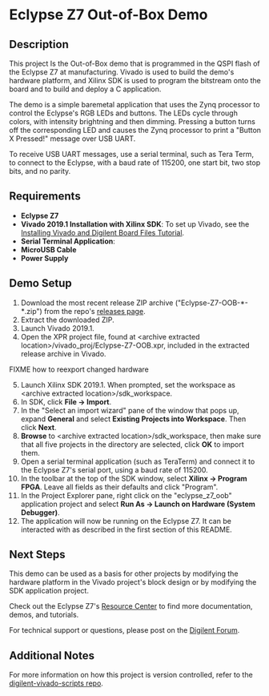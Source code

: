Eclypse Z7 Out-of-Box Demo
====================

Description
-----------

This project Is the Out-of-Box demo that is programmed in the QSPI flash of the Eclypse Z7 at manufacturing. Vivado is used to build the demo's hardware platform, and Xilinx SDK is used to program the bitstream onto the board and to build and deploy a C application.

The demo is a simple baremetal application that uses the Zynq processor to control the Eclypse's RGB LEDs and buttons. The LEDs cycle through colors, with intensity brightning and then dimming. Pressing a button turns off the corresponding LED and causes the Zynq processor to print a "Button X Pressed!" message over USB UART.

To receive USB UART messages, use a serial terminal, such as Tera Term, to connect to the Eclypse, with a baud rate of 115200, one start bit, two stop bits, and no parity.

Requirements
------------
* **Eclypse Z7**
* **Vivado 2019.1 Installation with Xilinx SDK**: To set up Vivado, see the [Installing Vivado and Digilent Board Files Tutorial](https://reference.digilentinc.com/vivado/installing-vivado/start).
* **Serial Terminal Application**: 
* **MicroUSB Cable**
* **Power Supply**

Demo Setup
----------

1. Download the most recent release ZIP archive ("Eclypse-Z7-OOB-\*-\*.zip") from the repo's [releases page](https://github.com/Digilent/Eclypse-Z7-OOB/releases).
2. Extract the downloaded ZIP.
3. Launch Vivado 2019.1.
4. Open the XPR project file, found at \<archive extracted location\>/vivado_proj/Eclypse-Z7-OOB.xpr, included in the extracted release archive in Vivado.

FIXME how to reexport changed hardware

5. Launch Xilinx SDK 2019.1. When prompted, set the workspace as \<archive extracted location\>/sdk_workspace.
6. In SDK, click **File -> Import**.
7. In the "Select an import wizard" pane of the window that pops up, expand **General**  and select **Existing Projects into Workspace**. Then click **Next**.
8. **Browse** to \<archive extracted location\>/sdk_workspace, then make sure that all five projects in the directory are selected, click **OK** to import them.
9. Open a serial terminal application (such as TeraTerm) and connect it to the Eclypse Z7's serial port, using a baud rate of 115200.
10. In the toolbar at the top of the SDK window, select **Xilinx -> Program FPGA**. Leave all fields as their defaults and click "Program".
11. In the Project Explorer pane, right click on the "eclypse_z7_oob" application project and select **Run As -> Launch on Hardware (System Debugger)**.
12. The application will now be running on the Eclypse Z7. It can be interacted with as described in the first section of this README.

Next Steps
----------
This demo can be used as a basis for other projects by modifying the hardware platform in the Vivado project's block design or by modifying the SDK application project.

Check out the Eclypse Z7's [Resource Center](https://reference.digilentinc.com/reference/programmable-logic/eclypse-z7/start) to find more documentation, demos, and tutorials.

For technical support or questions, please post on the [Digilent Forum](forum.digilentinc.com).

Additional Notes
----------------
For more information on how this project is version controlled, refer to the [digilent-vivado-scripts repo](https://github.com/digilent/digilent-vivado-scripts).